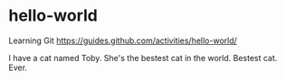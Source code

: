 # hello-world
Learning Git https://guides.github.com/activities/hello-world/

I have a cat named Toby. 
She's the bestest cat in the world. 
Bestest cat. Ever. 
